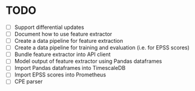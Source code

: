 # TODO

- [ ] Support differential updates
- [ ] Document how to use feature extractor
- [ ] Create a data pipeline for feature extraction
- [ ] Create a data pipeline for training and evaluation (i.e. for EPSS scores)
- [ ] Bundle feature extractor into API client
- [ ] Model output of feature extractor using Pandas dataframes
- [ ] Import Pandas dataframes into TimescaleDB
- [ ] Import EPSS scores into Prometheus
- [ ] CPE parser